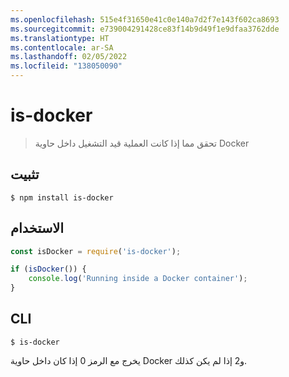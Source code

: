 ```yaml
---
ms.openlocfilehash: 515e4f31650e41c0e140a7d2f7e143f602ca8693
ms.sourcegitcommit: e739004291428ce83f14b9d49f1e9dfaa3762dde
ms.translationtype: HT
ms.contentlocale: ar-SA
ms.lasthandoff: 02/05/2022
ms.locfileid: "138050090"
---
```

# <a name="is-docker"></a>is-docker

> تحقق مما إذا كانت العملية قيد التشغيل داخل حاوية Docker

## <a name="install"></a>تثبيت

```
$ npm install is-docker
```

## <a name="usage"></a>الاستخدام

```js
const isDocker = require('is-docker');

if (isDocker()) {
    console.log('Running inside a Docker container');
}
```

## <a name="cli"></a>CLI

```
$ is-docker
```

يخرج مع الرمز 0 إذا كان داخل حاوية Docker و2 إذا لم يكن كذلك.

